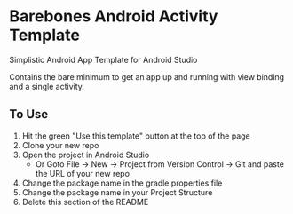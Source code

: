 # Barebones Android Activity Template
Simplistic Android App Template for Android Studio

Contains the bare minimum to get an app up and running with view binding and a single activity.

## To Use
1. Hit the green "Use this template" button at the top of the page
2. Clone your new repo
3. Open the project in Android Studio
    - Or Goto File -> New -> Project from Version Control -> Git and paste the URL of your new repo
4. Change the package name in the gradle.properties file
5. Change the package name in your Project Structure
6. Delete this section of the README